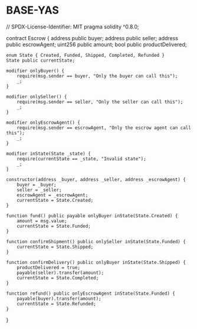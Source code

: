 # BASE-YAS
// SPDX-License-Identifier: MIT
pragma solidity ^0.8.0;

contract Escrow {
    address public buyer;
    address public seller;
    address public escrowAgent;
    uint256 public amount;
    bool public productDelivered;

    enum State { Created, Funded, Shipped, Completed, Refunded }
    State public currentState;

    modifier onlyBuyer() {
        require(msg.sender == buyer, "Only the buyer can call this");
        _;
    }

    modifier onlySeller() {
        require(msg.sender == seller, "Only the seller can call this");
        _;
    }

    modifier onlyEscrowAgent() {
        require(msg.sender == escrowAgent, "Only the escrow agent can call this");
        _;
    }

    modifier inState(State _state) {
        require(currentState == _state, "Invalid state");
        _;
    }

    constructor(address _buyer, address _seller, address _escrowAgent) {
        buyer = _buyer;
        seller = _seller;
        escrowAgent = _escrowAgent;
        currentState = State.Created;
    }

    function fund() public payable onlyBuyer inState(State.Created) {
        amount = msg.value;
        currentState = State.Funded;
    }

    function confirmShipment() public onlySeller inState(State.Funded) {
        currentState = State.Shipped;
    }

    function confirmDelivery() public onlyBuyer inState(State.Shipped) {
        productDelivered = true;
        payable(seller).transfer(amount);
        currentState = State.Completed;
    }

    function refund() public onlyEscrowAgent inState(State.Funded) {
        payable(buyer).transfer(amount);
        currentState = State.Refunded;
    }
}

